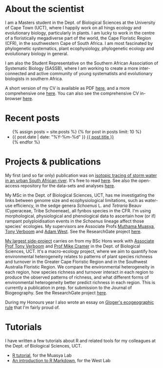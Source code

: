 # About the scientist

I am a Masters student in the Dept. of Biological Sciences at the University of Cape Town (UCT), where I happily work on all hings ecology and evolutionary biology, particularly in plants. I am lucky to work in the centre of a floristically megadiverse part of the world, the Cape Floristic Region (CFR), in the southwestern Cape of South Africa. I am most fascinated by phylogenetic systematics, plant ecophysiology, phylogenetic ecology and evolutionary biology in general.

I am also the Student Representative on the Southern African Association of Systematic Biology (SASSB), where I am working to create a more inter-connected and active community of young systematists and evolutionary biologists in southern Africa.

A short version of my CV is available as PDF [here](cv/RvanMazijk_CV_1page.pdf), and a more comprehensive one [here](cv/RvanMazijk_CV_full.pdf). You can also see the comprehensive CV in-browser [here](cv/RvanMazijk_CV_full.html).

# Recent posts

<ul>
  <!-- 10 newest posts (code based on <https://github.com/alshedivat/al-folio/blob/master/_includes/news.html>) -->
  {% assign posts = site.posts %}
  {% for post in posts limit: 10 %}
    <li>
      {{ post.date | date: "%Y-%m-%d" }} <a href="{{ post.url }}">{{ post.title }}</a>
    </li>
  {% endfor %}
</ul>

# Projects & publications

My first (and so far only) publication was on [isotopic tracing of storm water in an urban South African river](http://dx.doi.org/10.4314/wsa.v44i4.16). It's free to read [here](https://www.researchgate.net/publication/328638225_Isotopic_tracing_of_stormwater_in_the_urban_Liesbeek_River). See also the open-access repository for the data-sets and analyses [here](https://github.com/rvanmazijk/Liesbeek-River-isotopics).

My MSc <!-- TODO: make mini-MSC-repo and link here --> in the Dept. of Biological Sciences, UCT, has me investigating the links between genome size and ecophysiological limitations, such as water-use efficiency, in the sedge genera _Schoenus_ L. and _Tetraria_ Beauv (Cyperaceae, Tribe Schoeneae), all fynbos species in the CFR. I'm using morphological, physiological and phenological data to ascertain how (or if) rampant polyploidisation events in the _Schoenus_ lineage affect those species' ecologies. My supervisors are Associate Profs [Muthama Muasya](https://www.researchgate.net/profile/A_Muasya), [Tony Verboom](https://www.researchgate.net/profile/George_Verboom) and [Adam West](https://www.researchgate.net/profile/Adam_West3). See the ResearchGate project [here](https://www.researchgate.net/project/Genome-size-water-use-ecophysiology-habitat-phenology-in-Cape-Schoenoid-sedges-Cyperaceae-Schoeneae).

[My largest side-project](Cape-vs-SWA/) carries on from my BSc Hons work with [Associate Prof Tony Verboom](https://www.researchgate.net/profile/George_Verboom) and [Prof Mike Cramer](https://www.researchgate.net/profile/Michael_Cramer2) in the Dept. of Biological Sciences, UCT. It's a macro-ecology project, where we aim to quantify how environmental heterogeneity relates to patterns of plant species richness and turnover in the Greater Cape Floristic Region and in the Southwest Australia Floristic Region. We compare the environmental heterogeneity in each region, how species richness and turnover interact in each region to produce the observed patterns of richness, and what different forms of environmental heterogeneity better predict richness in each region. This is currently a publication in prep. for submission to the Journal of Biogeography. See the ResearchGate project [here](https://www.researchgate.net/project/Plant-species-richness-turnover-environmental-heterogeneity-in-the-Cape-and-SW-Australia).

During my Honours year I also wrote an essay on [Gloger's ecogeographic rule](Glogers-rule-essay/essay.pdf) that I'm fairly proud of.

# Tutorials

I have written a few tutorials about R and related tools for my colleagues at the Dept. of Biological Sciences, UCT.

- [R tutorial](R-tut-for-Muasya-lab/), for the Muasya Lab
- [An introduction to R Markdown](Rmd-tut-for-West-lab/), for the West Lab
